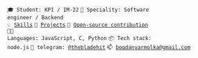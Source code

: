 <code>🎓 Student: KPI / IM-22</code>
<code>👷 Speciality: Software engineer / Backend</code><br>
<code>💡 [Skills](SKILLS.md)</code>
<code>🧻 [Projects](PROJECTS.md)</code>
<code>👀 [Open-source contribution](CONTRIBUTION.md)</code><br>
<code>🧑‍💻 Languages: JavaScript, C, Python</code>
<code>📦 Tech stack: node.js</code>
<code>💬 telegram: [@thebladehit](https://t.me/TheBladeHit)</code>
<code>📫 [boqdanyarmolka@gmail.com](mailto:boqdanyarmolka@gmail.com)</code>
